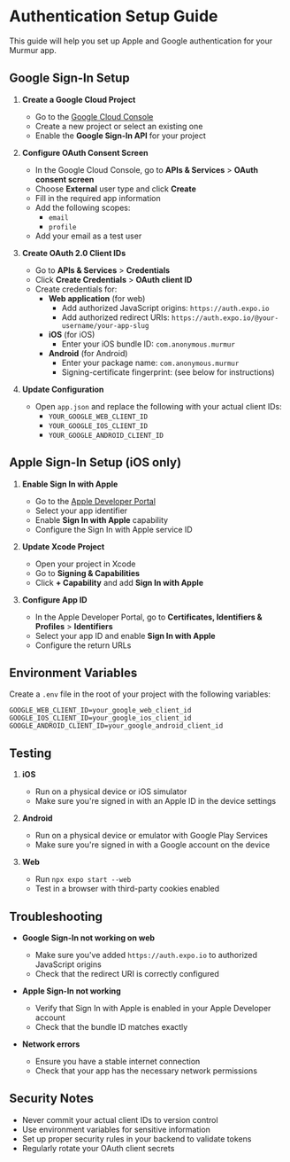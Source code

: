 # Authentication Setup Guide

This guide will help you set up Apple and Google authentication for your Murmur app.

## Google Sign-In Setup

1. **Create a Google Cloud Project**
   - Go to the [Google Cloud Console](https://console.cloud.google.com/)
   - Create a new project or select an existing one
   - Enable the **Google Sign-In API** for your project

2. **Configure OAuth Consent Screen**
   - In the Google Cloud Console, go to **APIs & Services** > **OAuth consent screen**
   - Choose **External** user type and click **Create**
   - Fill in the required app information
   - Add the following scopes:
     - `email`
     - `profile`
   - Add your email as a test user

3. **Create OAuth 2.0 Client IDs**
   - Go to **APIs & Services** > **Credentials**
   - Click **Create Credentials** > **OAuth client ID**
   - Create credentials for:
     - **Web application** (for web)
       - Add authorized JavaScript origins: `https://auth.expo.io`
       - Add authorized redirect URIs: `https://auth.expo.io/@your-username/your-app-slug`
     - **iOS** (for iOS)
       - Enter your iOS bundle ID: `com.anonymous.murmur`
     - **Android** (for Android)
       - Enter your package name: `com.anonymous.murmur`
       - Signing-certificate fingerprint: (see below for instructions)

4. **Update Configuration**
   - Open `app.json` and replace the following with your actual client IDs:
     - `YOUR_GOOGLE_WEB_CLIENT_ID`
     - `YOUR_GOOGLE_IOS_CLIENT_ID`
     - `YOUR_GOOGLE_ANDROID_CLIENT_ID`

## Apple Sign-In Setup (iOS only)

1. **Enable Sign In with Apple**
   - Go to the [Apple Developer Portal](https://developer.apple.com/account/)
   - Select your app identifier
   - Enable **Sign In with Apple** capability
   - Configure the Sign In with Apple service ID

2. **Update Xcode Project**
   - Open your project in Xcode
   - Go to **Signing & Capabilities**
   - Click **+ Capability** and add **Sign In with Apple**

3. **Configure App ID**
   - In the Apple Developer Portal, go to **Certificates, Identifiers & Profiles** > **Identifiers**
   - Select your app ID and enable **Sign In with Apple**
   - Configure the return URLs

## Environment Variables

Create a `.env` file in the root of your project with the following variables:

```env
GOOGLE_WEB_CLIENT_ID=your_google_web_client_id
GOOGLE_IOS_CLIENT_ID=your_google_ios_client_id
GOOGLE_ANDROID_CLIENT_ID=your_google_android_client_id
```

## Testing

1. **iOS**
   - Run on a physical device or iOS simulator
   - Make sure you're signed in with an Apple ID in the device settings

2. **Android**
   - Run on a physical device or emulator with Google Play Services
   - Make sure you're signed in with a Google account on the device

3. **Web**
   - Run `npx expo start --web`
   - Test in a browser with third-party cookies enabled

## Troubleshooting

- **Google Sign-In not working on web**
  - Make sure you've added `https://auth.expo.io` to authorized JavaScript origins
  - Check that the redirect URI is correctly configured

- **Apple Sign-In not working**
  - Verify that Sign In with Apple is enabled in your Apple Developer account
  - Check that the bundle ID matches exactly

- **Network errors**
  - Ensure you have a stable internet connection
  - Check that your app has the necessary network permissions

## Security Notes

- Never commit your actual client IDs to version control
- Use environment variables for sensitive information
- Set up proper security rules in your backend to validate tokens
- Regularly rotate your OAuth client secrets
